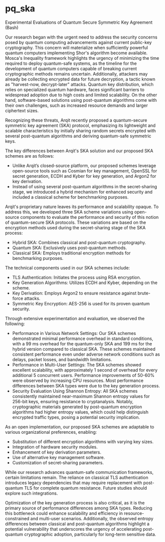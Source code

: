 # pq_ska
Experimental Evaluations of Quantum Secure Symmetric Key Agreement (Bash)

Our research began with the urgent need to address the security concerns posed by quantum computing advancements against current public-key cryptography. This concern will materialize when sufficiently powerful quantum computers implementing Shor's algorithm become available. Mosca's Inequality framework highlights the urgency of minimizing the time required to deploy quantum-safe systems, as the timeline for the development of quantum computers capable of breaking current cryptographic methods remains uncertain. Additionally, attackers may already be collecting encrypted data for future decryption, a tactic known as "harvest-now, decrypt-later" attacks. Quantum key distribution, which relies on specialized quantum hardware, faces significant barriers to widespread adoption due to high costs and limited scalability. On the other hand, software-based solutions using post-quantum algorithms come with their own challenges, such as increased resource demands and larger ciphertext sizes.

Recognizing these threats, Arqit recently proposed a quantum-secure symmetric key agreement (SKA) protocol, emphasizing its lightweight and scalable characteristics by initially sharing random secrets encrypted with several post-quantum algorithms and deriving quantum-safe symmetric keys.

The key differences between Arqit's SKA solution and our proposed SKA schemes are as follows:
- Unlike Arqit’s closed-source platform, our proposed schemes leverage open-source tools such as Cosmian for key management, OpenSSL for secret generation, ECDH and Kyber for key generation, and Argon2 for key derivation.
- Instead of using several post-quantum algorithms in the secret-sharing stage, we introduced a hybrid mechanism for enhanced security and included a classical scheme for benchmarking purposes.

Arqit's proprietary nature leaves its performance and scalability opaque. To address this, we developed three SKA scheme variations using open-source components to evaluate the performance and security of this notion of quantum-secure SKA protocols. These variations are based on the encryption methods used during the secret-sharing stage of the SKA process:
- Hybrid SKA: Combines classical and post-quantum cryptography.
- Quantum SKA: Exclusively uses post-quantum methods.
- Classical SKA: Employs traditional encryption methods for benchmarking purposes.

The technical components used in our SKA schemes include:
- TLS Authentication: Initiates the process using RSA encryption.
- Key Generation Algorithms: Utilizes ECDH and Kyber, depending on the scheme.
- Key Derivation: Employs Argon2 to ensure resistance against brute-force attacks.
- Symmetric Key Encryption: AES-256 is used for its proven quantum security.

Through extensive experimentation and evaluation, we observed the following:
- Performance in Various Network Settings: Our SKA schemes demonstrated minimal performance overhead in standard conditions, with a 99 ms overhead for the quantum-only SKA and 199 ms for the hybrid version compared to classical SKA. These schemes maintained consistent performance even under adverse network conditions such as delays, packet losses, and bandwidth limitations.
- Performance in Multi-User Settings: The SKA schemes showed excellent scalability, with approximately 1 second of overhead for every additional 5 concurrent users. Performance improvements of 50-60% were observed by increasing CPU resources. Most performance differences between SKA types were due to the key generation process.
- Security Evaluation Using Shannon Entropy: All SKA schemes consistently maintained near-maximum Shannon entropy values for 256-bit keys, ensuring resistance to cryptanalysis. Notably, cryptographic materials generated by post-quantum encryption algorithms had higher entropy values, which could help distinguish encrypted traffic types, posing a potential security implication.

As an open implementation, our proposed SKA schemes are adaptable to various organizational preferences, enabling:
- Substitution of different encryption algorithms with varying key sizes.
- Integration of hardware security modules.
- Enhancement of key derivation parameters.
- Use of alternative key management software.
- Customization of secret-sharing parameters.

While our research advances quantum-safe communication frameworks, certain limitations remain. The reliance on classical TLS authentication introduces legacy dependencies that may require replacement with post-quantum TLS for complete quantum resistance. Future studies should explore such integrations.

Optimization of the key generation process is also critical, as it is the primary source of performance differences among SKA types. Reducing this bottleneck could enhance scalability and efficiency in resource-constrained and multi-user scenarios. Additionally, the observed entropy differences between classical and post-quantum algorithms highlight a potential vulnerability that underscores the urgency of accelerating post-quantum cryptographic adoption, particularly for long-term sensitive data.
